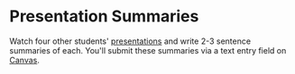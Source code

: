 ---
---

# Presentation Summaries

Watch four other students' [presentations](presentation.md) and write 2-3 sentence summaries of each. You'll submit these summaries via a text entry field on [Canvas](https://byu.instructure.com/courses/25261/assignments).